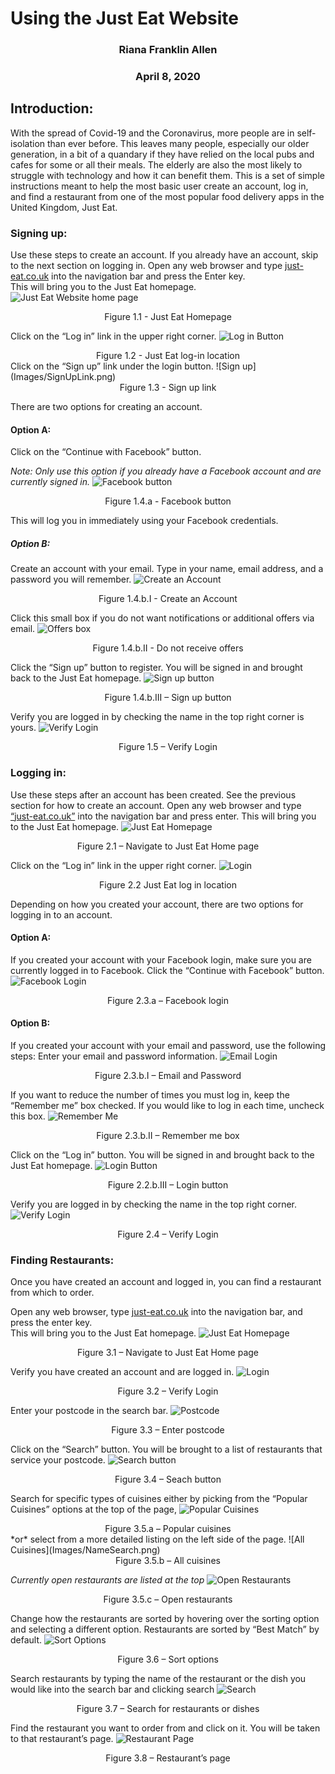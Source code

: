 # Using the Just Eat Website

### <center>Riana Franklin Allen</center>

### <center>April 8, 2020</center>

## Introduction: 
With the spread of Covid-19 and the Coronavirus, more people are in self-isolation than ever 
before. This leaves many people, especially our older generation, in a bit of a quandary if 
they have relied on the local pubs and cafes for some or all their meals. The elderly are 
also the most likely to struggle with technology and how it can benefit them. This is a set 
of simple instructions meant to help the most basic user create an account, log in, and find 
a restaurant from one of the most popular food delivery apps in the United Kingdom, Just Eat.

### Signing up: 
Use these steps to create an account. If you already have an account, skip to the next section 
on logging in.
Open any web browser and type [just-eat.co.uk](just-eat.co.uk) into the navigation bar and 
press the Enter key.  
This will bring you to the Just Eat homepage.
![Just Eat Website home page](Images/Homepage.png)
<center>Figure 1.1 - Just Eat Homepage</center>

Click on the “Log in” link in the upper right corner.
![Log in Button](Images/Log_inButton.png)
<center>Figure 1.2 - Just Eat log-in location</center>
Click on the “Sign up” link under the login button.
![Sign up](Images/SignUpLink.png)
<center>Figure 1.3 - Sign up link</center>

There are two options for creating an account.
#### Option A:  
Click on the “Continue with Facebook” button. 

*Note: Only use this option if you 
already have a Facebook account and are currently signed in.*
![Facebook button](Images/FBCreate.png)
<center>Figure 1.4.a - Facebook button</center>

This will log you in immediately using your Facebook credentials.

##### Option B: 
Create an account with your email.
Type in your name, email address, and a password you will remember. 
![Create an Account](Images/SignUpEmail.png)
<center>Figure 1.4.b.I - Create an Account</center>

Click this small box if you do not want notifications or additional offers via email.
![Offers box](Images/DealsBox.png)
<center>Figure 1.4.b.II - Do not receive offers</center>

Click the “Sign up” button to register. You will be signed in and brought back to the Just 
Eat homepage.
![Sign up button](Images/SignUpButton.png)
<center>Figure 1.4.b.III – Sign up button</center>

Verify you are logged in by checking the name in the top right corner is yours.
![Verify Login](Images/Verify.png)
<center>Figure 1.5 – Verify Login</center>


### Logging in: 
Use these steps after an account has been created. See the previous section for how to 
create an account.
Open any web browser and type [“just-eat.co.uk”](just-eat.co.uk) into the navigation bar 
and press enter.  This will bring you to the Just Eat homepage.
![Just Eat Homepage](Images/Homepage.png)
<center>Figure 2.1 – Navigate to Just Eat Home page</center>

Click on the “Log in” link in the upper right corner.
![Login](Images/Log_inButton.png)
<center>Figure 2.2 Just Eat log in location</center>

Depending on how you created your account, there are two options for logging in to 
an account.

#### Option A: 
If you created your account with your Facebook login, make sure you are currently 
logged in to Facebook. Click the “Continue with Facebook” button. 
![Facebook Login](Images/LoginFB.png)
<center>Figure 2.3.a – Facebook login</center>

#### Option B: 
If you created your account with your email and password, use the following steps:
Enter your email and password information.
![Email Login](Images/LoginEmail.png)
<center>Figure 2.3.b.I – Email and Password</center>

If you want to reduce the number of times you must log in, keep the “Remember me” 
box checked. 
If you would like to log in each time, uncheck this box.
![Remember Me](Images/RememberMe.png)
<center>Figure 2.3.b.II – Remember me box</center>

Click on the “Log in” button. You will be signed in and brought back to the Just 
Eat homepage.
![Login Button](Images/LoginButton)
<center>Figure 2.2.b.III – Login button</center>

Verify you are logged in by checking the name in the top right corner.
![Verify Login](Images/Verify.png)
<center>Figure 2.4 – Verify Login</center>

### Finding Restaurants: 
Once you have created an account and logged in, you can find a restaurant from 
which to order.

Open any web browser, type [just-eat.co.uk](just-eat.co.uk) into the navigation bar, and 
press the enter key.  
This will bring you to the Just Eat homepage.
![Just Eat Homepage](Images/Homepage.png)
<center>Figure 3.1 – Navigate to Just Eat Home page</center>

Verify you have created an account and are logged in. 
![Login](Images/Verify.png)
<center>Figure 3.2 – Verify Login</center>

Enter your postcode in the search bar. 
![Postcode](Images/Postcode.png)
<center>Figure 3.3 – Enter postcode</center>
	
Click on the “Search” button. You will be brought to a list of restaurants that 
service your postcode.
![Search button](Images/RestaurantSearch.png)
<center>Figure 3.4 – Seach button</center>

Search for specific types of cuisines either by picking from the “Popular 
Cuisines” options at the top of the page,
![Popular Cuisines](Images/PopularCuisine.png)
<center>Figure 3.5.a – Popular cuisines</center>
*or* select from a more detailed listing on the left side of the page.
![All Cuisines](Images/NameSearch.png)
<center>Figure 3.5.b – All cuisines</center>

*Currently open restaurants are listed at the top*
![Open Restaurants](Images/OpenRestaurants.png)
<center>Figure 3.5.c – Open restaurants</center>

Change how the restaurants are sorted by hovering over the sorting option and 
selecting a different option. Restaurants are sorted by “Best Match” by default.
![Sort Options](Images/Sort.png)
<center>Figure 3.6 – Sort options</center>

Search restaurants by typing the name of the restaurant or the dish you would 
like into the search bar and clicking search
![Search](Images/NameSearch.png)
<center>Figure 3.7 – Search for restaurants or dishes</center>

Find the restaurant you want to order from and click on it. You will be taken 
to that restaurant’s page.
![Restaurant Page](Images/RestaurantPage.png)
<center>Figure 3.8 – Restaurant’s page</center>

